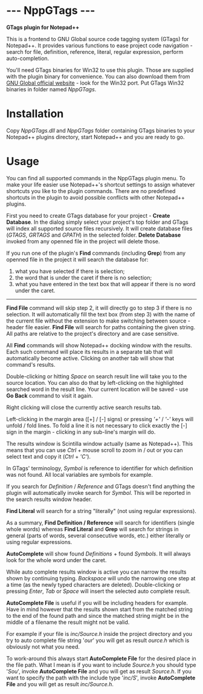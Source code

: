 **--- NppGTags ---**
======================
**GTags plugin for Notepad++**

This is a frontend to GNU Global source code tagging system (GTags) for Notepad++. It provides various functions to ease project code navigation - search for file, definition, reference, literal, regular expression, perform auto-completion.

You'll need GTags binaries for Win32 to use this plugin. Those are supplied with the plugin binary for convenience.
You can also download them from [GNU Global official website](http://www.gnu.org/software/global/global.html) - look for the Win32 port. Put GTags Win32 binaries in folder named *NppGTags*.


**Installation**
======================

Copy *NppGTags.dll* and *NppGTags* folder containing GTags binaries to your Notepad++ plugins directory, start Notepad++ and you are ready to go.


**Usage**
======================

You can find all supported commands in the NppGTags plugin menu.
To make your life easier use Notepad++'s shortcut settings to assign whatever shortcuts you like to the plugin commands. There are no predefined shortcuts in the plugin to avoid possible conflicts with other Notepad++ plugins.

First you need to create GTags database for your project - **Create Database**. In the dialog simply select your project's top folder and GTags will index all supported source files recursively.
It will create database files (*GTAGS*, *GRTAGS* and *GPATH*) in the selected folder.
**Delete Database** invoked from any openned file in the project will delete those.

If you run one of the plugin's **Find** commands (including **Grep**) from any openned file in the project it will search the database for:

1. what you have selected if there is selection;
2. the word that is under the caret if there is no selection;
3. what you have entered in the text box that will appear if there is no word under the caret.

---

**Find File** command will skip step 2, it will directly go to step 3 if there is no selection.
It will automatically fill the text box (from step 3) with the name of the current file without the extension to make switching between source - header file easier.
**Find File** will search for paths containing the given string.
All paths are relative to the project's directory and are case sensitive.

All **Find** commands will show Notepad++ docking window with the results.
Each such command will place its results in a separate tab that will automatically become active.
Clicking on another tab will show that command's results.

Double-clicking or hitting *Space* on search result line will take you to the source location. You can also do that by left-clicking on the highlighted searched word in the result line. Your current location will be saved - use **Go Back** command to visit it again.

Right clicking will close the currently active search results tab.

Left-clicking in the margin area ([+] / [-] signs) or pressing *'+'* / *'-'* keys will unfold / fold lines. To fold a line it is not necessary to click exactly the [-] sign in the margin - clicking in any sub-line's margin will do.

The results window is Scintilla window actually (same as Notepad++). This means that you can use *Ctrl* + mouse scroll to zoom in / out or you can select text and copy it (*Ctrl* + *'C'*).

In GTags' terminology, *Symbol* is reference to identifier for which definition was not found. All local variables are symbols for example.

If you search for *Definition* / *Reference* and GTags doesn't find anything the plugin will automatically invoke search for *Symbol*.
This will be reported in the search results window header.

**Find Literal** will search for a string "literally" (not using regular expressions).

As a summary, **Find Definition / Reference** will search for identifiers (single whole words) whereas
**Find Literal** and **Grep** will search for strings in general (parts of words, several consecutive words, etc.) either literally or using regular expressions.

**AutoComplete** will show found *Definitions* + found *Symbols*. It will always look for the whole word under the caret.

While auto complete results window is active you can narrow the results shown by continuing typing.
*Backspace* will undo the narrowing one step at a time (as the newly typed characters are deleted).
Double-clicking or pressing *Enter*, *Tab* or *Space* will insert the selected auto complete result.

**AutoComplete File** is useful if you will be including headers for example.
Have in mind however that the results shown start from the matched string to the end of the found path
and since the matched string might be in the middle of a filename the result might not be valid.

For example if your file is *inc/Source.h* inside the project directory and you try to auto complete file string '*our*'
you will get as result *ource.h* which is obviously not what you need.

To work-around this always start **AutoComplete File** for the desired place in the file path.
What I mean is if you want to include *Source.h* you should type '*Sou*', invoke **AutoComplete File** and you will get as result *Source.h*.
If you want to specify the path with the include type '*inc/S*', invoke **AutoComplete File** and you will get as result *inc/Source.h*.

